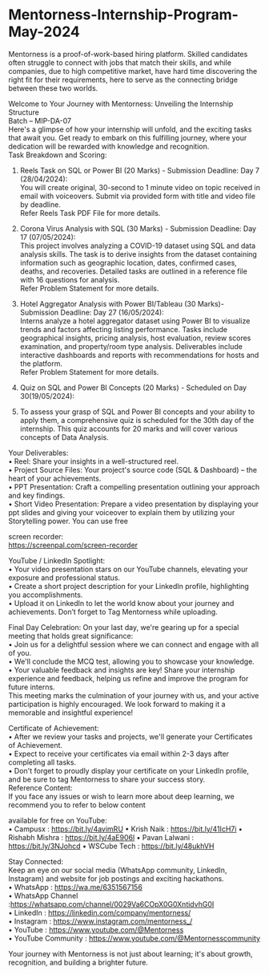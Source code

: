 # Mentorness-Internship-Program-May-2024
Mentorness is a proof-of-work-based hiring platform. Skilled candidates often struggle to connect with jobs that match their skills, and while companies, due to high competitive market, have hard time discovering the right fit for their requirements, here to serve as the connecting bridge between these two worlds.

Welcome to Your Journey with Mentorness: Unveiling the Internship Structure   
Batch – MIP-DA-07   
Here's a glimpse of how your internship will unfold, and the exciting tasks that await you. Get ready to embark 
on this fulfilling journey, where your dedication will be rewarded with knowledge and recognition.   
Task Breakdown and Scoring:   

1. Reels Task on SQL or Power BI (20 Marks) - Submission Deadline: Day 7 (28/04/2024):   
You will create original, 30-second to 1 minute video on topic received in email with voiceovers. Submit 
via provided form with title and video file by deadline.   
Refer Reels Task PDF File for more details.   

2. Corona Virus Analysis with SQL (30 Marks) - Submission Deadline: Day 17 (07/05/2024):   
This project involves analyzing a COVID-19 dataset using SQL and data analysis skills. The task is to derive 
insights from the dataset containing information such as geographic location, dates, confirmed cases, 
deaths, and recoveries. Detailed tasks are outlined in a reference file with 16 questions for analysis.   
Refer Problem Statement for more details.   

3. Hotel Aggregator Analysis with Power BI/Tableau (30 Marks)-Submission Deadline: Day 27 (16/05/2024):   
Interns analyze a hotel aggregator dataset using Power BI to visualize trends and factors affecting listing 
performance. Tasks include geographical insights, pricing analysis, host evaluation, review scores 
examination, and property/room type analysis. Deliverables include interactive dashboards and reports 
with recommendations for hosts and the platform.   
Refer Problem Statement for more details.   

4. Quiz on SQL and Power BI Concepts (20 Marks) - Scheduled on Day 30(19/05/2024):   

5. To assess your grasp of SQL and Power BI concepts and your ability to apply them, a comprehensive 
quiz is scheduled for the 30th day of the internship. This quiz accounts for 20 marks and will cover 
various concepts of Data Analysis.   

Your Deliverables:   
• Reel: Share your insights in a well-structured reel.   
• Project Source Files: Your project's source code (SQL & Dashboard) – the heart of your achievements.   
• PPT Presentation: Craft a compelling presentation outlining your approach and key findings.   
• Short Video Presentation: Prepare a video presentation by displaying your ppt slides and giving your  voiceover to explain them by utilizing your Storytelling power. You can use free 

screen recorder:  
https://screenpal.com/screen-recorder   
   
YouTube / LinkedIn Spotlight:   
• Your video presentation stars on our YouTube channels, elevating your exposure and professional 
status.   
• Create a short project description for your LinkedIn profile, highlighting you accomplishments.   
• Upload it on LinkedIn to let the world know about your journey and achievements. Don’t forget to Tag Mentorness while uploading.

Final Day Celebration:  On your last day, we're gearing up for a special meeting that holds great significance:   
• Join us for a delightful session where we can connect and engage with all of you.   
• We'll conclude the MCQ test, allowing you to showcase your knowledge.   
• Your valuable feedback and insights are key! Share your internship experience and feedback, helping 
us refine and improve the program for future interns.   
This meeting marks the culmination of your journey with us, and your active participation is highly 
encouraged. We look forward to making it a memorable and insightful experience!   

Certificate of Achievement:   
• After we review your tasks and projects, we'll generate your Certificates of Achievement.   
• Expect to receive your certificates via email within 2-3 days after completing all tasks.   
• Don't forget to proudly display your certificate on your LinkedIn profile, and be sure to tag Mentorness 
to share your success story.   
Reference Content:     
If you face any issues or wish to learn more about deep learning, we recommend you to refer to below content 

available for free on YouTube:   
• Campusx : https://bit.ly/4avimRU 
• Krish Naik 
: https://bit.ly/41IcH7i 
• Rishabh Mishra : https://bit.ly/4aE906l 
• Pavan Lalwani : https://bit.ly/3NJohcd 
• WSCube Tech : https://bit.ly/48ukhVH 

Stay Connected:   
Keep an eye on our social media (WhatsApp community, LinkedIn, Instagram) and website for job postings 
and exciting hackathons.   
•   WhatsApp : https://wa.me/6351567156    
•   WhatsApp Channel  :https://whatsapp.com/channel/0029Va6COpX0G0XntidvhG0I   
•   LinkedIn  : https://linkedin.com/company/mentorness/          
•   Instagram   : https://www.instagram.com/mentorness_/        
•   YouTube     : https://www.youtube.com/@Mentorness     
•   YouTube Community   : https://www.youtube.com/@Mentornesscommunity    
 
Your journey with Mentorness is not just about learning; it's about growth, recognition, and building a brighter future. 
